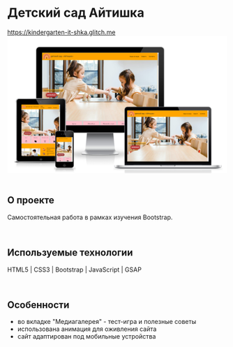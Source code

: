 <h1> Детский сад Айтишка </h1>
<a href="https://kindergarten-it-shka.glitch.me/"> https://kindergarten-it-shka.glitch.me </a>

<div align="center">
  <img src="src/pics/preview.png">
</div>
<br>

<h2> О проекте </h2>
<p> Самостоятельная работа в рамках изучения Bootstrap. </p>
<br>

<h2> Используемые технологии </h2>
<p> HTML5 | CSS3 | Bootstrap | JavaScript | GSAP</p>
<br>

<h2>Особенности</h2>
<ul>
  <li> во вкладке "Медиагалерея" - тест-игра и полезные советы </li>
  <li> использована анимация для оживления сайта </li>
  <li> сайт адаптирован под мобильные устройства </li>
</ul>
